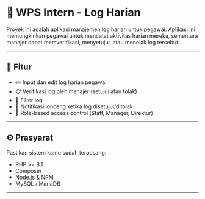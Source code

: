 # 📝 WPS Intern - Log Harian

Proyek ini adalah aplikasi manajemen log harian untuk pegawai. Aplikasi ini memungkinkan pegawai untuk mencatat aktivitas harian mereka, sementara manajer dapat memverifikasi, menyetujui, atau menolak log tersebut.

---

## 🚀 Fitur

- ✏️ Input dan edit log harian pegawai
- 📋 Verifikasi log oleh manajer (setujui atau tolak)
- 🔎 Filter log
- 🔔 Notifikasi lonceng ketika log disetujui/ditolak
- 🔐 Role-based access control (Staff, Manager, Direktur)

---

## ⚙️ Prasyarat

Pastikan sistem kamu sudah terpasang:

- PHP >= 8.1
- Composer
- Node.js & NPM
- MySQL / MariaDB

---
